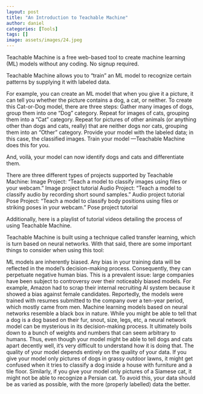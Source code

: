 ```yaml
---
layout: post
title: "An Introduction to Teachable Machine"
author: daniel
categories: [Tools]
tags: []
image: assets/images/24.jpeg
---
```


Teachable Machine is a free web-based tool to create machine learning (ML) models without any coding. No signup required.

Teachable Machine allows you to “train” an ML model to recognize certain patterns by supplying it with labeled data.

For example, you can create an ML model that when you give it a picture, it can tell you whether the picture contains a dog, a cat, or neither. To create this Cat-or-Dog model, there are three steps:
Gather many images of dogs, group them into one “Dog” category. Repeat for images of cats, grouping them into a “Cat” category. Repeat for pictures of other animals (or anything other than dogs and cats, really) that are neither dogs nor cats, grouping them into an “Other” category.
Provide your model with the labeled data; in this case, the classified images.
Train your model —Teachable Machine does this for you.

And, voilà, your model can now identify dogs and cats and differentiate them.

There are three different types of projects supported by Teachable Machine:
Image Project: “Teach a model to classify images using files or your webcam.”
Image project tutorial
Audio Project: “Teach a model to classify audio by recording short sound samples.”
Audio project tutorial
Pose Project: “Teach a model to classify body positions using files or striking poses in your webcam.” Pose project tutorial

Additionally, here is a playlist of tutorial videos detailing the process of using Teachable Machine.

Teachable Machine is built using a technique called transfer learning, which is turn based on neural networks. With that said, there are some important things to consider when using this tool:

ML models are inherently biased. Any bias in your training data will be reflected in the model’s decision-making process. Consequently, they can perpetuate negative human bias. This is a prevalent issue: large companies have been subject to controversy over their noticeably biased models. For example, Amazon had to scrap their internal recruiting AI system because it showed a bias against female candidates. Reportedly, the models were trained with resumes submitted to the company over a ten-year period, which mostly came from men.
Machine learning models based on neural networks resemble a black box in nature. While you might be able to tell that a dog is a dog based on their fur, snout, size, legs, etc, a neural network model can be mysterious in its decision-making process. It ultimately boils down to a bunch of weights and numbers that can seem arbitrary to humans. Thus, even though your model might be able to tell dogs and cats apart decently well, it’s very difficult to understand how it is doing that.
The quality of your model depends entirely on the quality of your data. If you give your model only pictures of dogs in grassy outdoor lawns, it might get confused when it tries to classify a dog inside a house with furniture and a tile floor. Similarly, if you give your model only pictures of a Siamese cat, it might not be able to recognize a Persian cat. To avoid this, your data should be as varied as possible, with the more (properly labelled) data the better.
